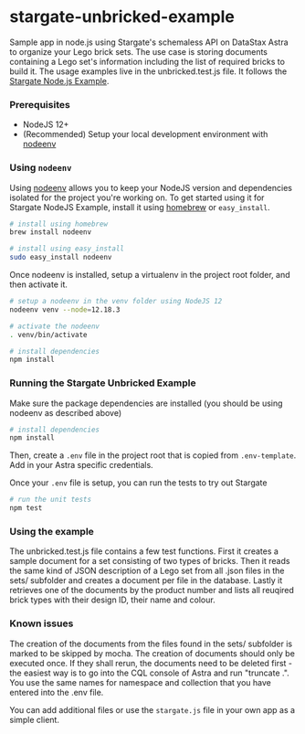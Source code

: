 # stargate-unbricked-example
Sample app in node.js using Stargate's schemaless API on DataStax Astra to organize your Lego brick sets. The use case is storing documents containing a Lego set's information including the list of required bricks to build it. The usage examples live in the unbricked.test.js file.
It follows the [Stargate Node.js Example](https://github.com/kidrecursive/stargate-nodejs-example).

### Prerequisites
-  NodeJS 12+
-  (Recommended) Setup your local development environment with [nodeenv](#nodeenv)

### Using `nodeenv`

Using [nodeenv](https://github.com/ekalinin/nodeenv) allows you to keep your NodeJS version and dependencies isolated for the project you're 
working on. To get started using it for Stargate NodeJS Example, install it using [homebrew](https://formulae.brew.sh/formula/nodeenv) or `easy_install`.
```sh
# install using homebrew
brew install nodeenv

# install using easy_install
sudo easy_install nodeenv
```

Once nodeenv is installed, setup a virtualenv in the project root folder, and then activate it.
```sh
# setup a nodeenv in the venv folder using NodeJS 12
nodeenv venv --node=12.18.3

# activate the nodeenv
. venv/bin/activate

# install dependencies
npm install
```

### Running the Stargate Unbricked Example

Make sure the package dependencies are installed (you should be using nodeenv as described above)
```sh
# install dependencies
npm install
```

Then, create a `.env` file in the project root that is copied from `.env-template`. Add in your Astra specific credentials.

Once your `.env` file is setup, you can run the tests to try out Stargate
```sh
# run the unit tests
npm test
```

### Using the example

The unbricked.test.js file contains a few test functions.
First it creates a sample document for a set consisting of two types of bricks.
Then it reads the same kind of JSON description of a Lego set from all .json files in the sets/ subfolder and creates a document per file in the database.
Lastly it retrieves one of the documents by the product number and lists all reuqired brick types with their design ID, their name and colour.

### Known issues
The creation of the documents from the files found in the sets/ subfolder is marked to be skipped by mocha. The creation of documents should only be executed once. If they shall rerun, the documents need to be deleted first - the easiest way is to go into the CQL console of Astra and run "truncate <namespacename>.<collectionname>". You use the same names for namespace and collection that you have entered into the .env file. 

You can add additional files or use the `stargate.js` file in your own app as a simple client.

